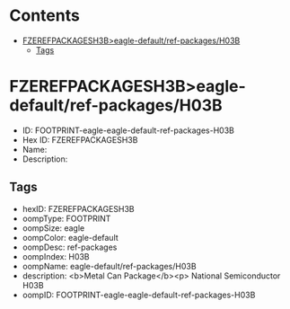 



Contents
========

* [FZEREFPACKAGESH3B>eagle-default/ref-packages/H03B](#fzerefpackagesh3beagle-defaultref-packagesh03b)
	* [Tags](#tags)

# FZEREFPACKAGESH3B>eagle-default/ref-packages/H03B

- ID: FOOTPRINT-eagle-eagle-default-ref-packages-H03B
- Hex ID: FZEREFPACKAGESH3B
- Name: 
- Description: 

## Tags

- hexID: FZEREFPACKAGESH3B
- oompType: FOOTPRINT
- oompSize: eagle
- oompColor: eagle-default
- oompDesc: ref-packages
- oompIndex: H03B
- oompName: eagle-default/ref-packages/H03B
- description: &lt;b&gt;Metal Can Package&lt;/b&gt;&lt;p&gt;&#xD;
National Semiconductor H03B
- oompID: FOOTPRINT-eagle-eagle-default-ref-packages-H03B
